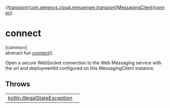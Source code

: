 //[transport](../../../index.md)/[com.genesys.cloud.messenger.transport](../index.md)/[MessagingClient](index.md)/[connect](connect.md)

# connect

[common]\
abstract fun [connect](connect.md)()

Open a secure WebSocket connection to the Web Messaging service with the url and deploymentId configured on this MessagingClient instance.

## Throws

| | |
|---|---|
| [kotlin.IllegalStateException](https://kotlinlang.org/api/latest/jvm/stdlib/kotlin/-illegal-state-exception/index.html) |  |
